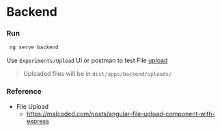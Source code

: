 # Backend

### Run

```bash
 ng serve backend
```

Use `Experiments/Upload` UI or postman to test File [upload](https://stackoverflow.com/questions/16015548/tool-for-sending-multipart-form-data-request)

> Uploaded files will be in `dist/apps/backend/uploads/`

### Reference

- File Upload
  - https://malcoded.com/posts/angular-file-upload-component-with-express
